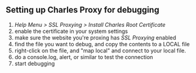 ## Setting up Charles Proxy for debugging
1. *Help Menu > SSL Proxying > Install Charles Root Certificate*
2. enable the certificate in your system settings
3. make sure the website you're proxing has *SSL Proxying* enabled
4. find the file you want to debug, and copy the contents to a LOCAL file
5. right-click on the file, and "map local" and connect to your local file.
6. do a console.log, alert, or similar to test the connection
7. start debugging
